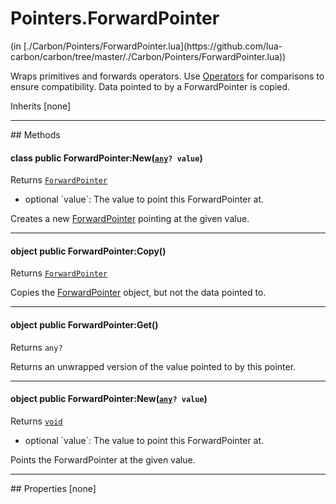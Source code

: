 <link href="../../style.css" rel="stylesheet" type="text/css"/>
<h1 class="class-title">Pointers.ForwardPointer</h1>
<span class="file-link">(in [./Carbon/Pointers/ForwardPointer.lua](https://github.com/lua-carbon/carbon/tree/master/./Carbon/Pointers/ForwardPointer.lua))</span><br/>

Wraps primitives and forwards operators.
Use <a href="Classes/Operators">Operators</a> for comparisons to ensure compatibility.
Data pointed to by a ForwardPointer is copied.

<span class="bold">Inherits [none]</span>

<hr />
## Methods
<h4 class="method-name"><span class="doc-scope doc-class">class</span> <span class="doc-visibility doc-public">public</span> ForwardPointer:New(<code><a href="Types#any">any</a>? value</code>)</h4>
<p class="method-returns bold">Returns <code><a href="Classes/Pointers.ForwardPointer">ForwardPointer</a></code></p>
<ul class="doc-arg-list">
<li><span class="doc-arg-level doc-optional">optional</span>  `value`: The value to point this ForwardPointer at.</li>
</ul>

Creates a new <a href="Classes/Pointers.ForwardPointer">ForwardPointer</a> pointing at the given value.
<hr/>
<h4 class="method-name"><span class="doc-scope doc-object">object</span> <span class="doc-visibility doc-public">public</span> ForwardPointer:Copy()</h4>
<p class="method-returns bold">Returns <code><a href="Classes/Pointers.ForwardPointer">ForwardPointer</a></code></p>
<ul class="doc-arg-list">

</ul>

Copies the <a href="Classes/Pointers.ForwardPointer">ForwardPointer</a> object, but not the data pointed to.
<hr/>
<h4 class="method-name"><span class="doc-scope doc-object">object</span> <span class="doc-visibility doc-public">public</span> ForwardPointer:Get()</h4>
<p class="method-returns bold">Returns <code>any?</code></p>
<ul class="doc-arg-list">

</ul>

Returns an unwrapped version of the value pointed to by this pointer.
<hr/>
<h4 class="method-name"><span class="doc-scope doc-object">object</span> <span class="doc-visibility doc-public">public</span> ForwardPointer:New(<code><a href="Types#any">any</a>? value</code>)</h4>
<p class="method-returns bold">Returns <code><a href="Types#void">void</a></code></p>
<ul class="doc-arg-list">
<li><span class="doc-arg-level doc-optional">optional</span>  `value`: The value to point this ForwardPointer at.</li>
</ul>

Points the ForwardPointer at the given value.

<hr />
## Properties
[none]